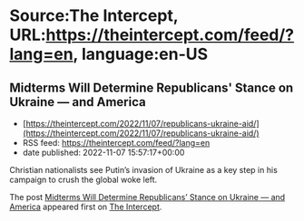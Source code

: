 # Source:The Intercept, URL:https://theintercept.com/feed/?lang=en, language:en-US

## Midterms Will Determine Republicans' Stance on Ukraine — and America
 - [https://theintercept.com/2022/11/07/republicans-ukraine-aid/](https://theintercept.com/2022/11/07/republicans-ukraine-aid/)
 - RSS feed: https://theintercept.com/feed/?lang=en
 - date published: 2022-11-07 15:57:17+00:00

<p>Christian nationalists see Putin’s invasion of Ukraine as a key step in his campaign to crush the global woke left.</p>
<p>The post <a href="https://theintercept.com/2022/11/07/republicans-ukraine-aid/" rel="nofollow">Midterms Will Determine Republicans&#8217; Stance on Ukraine — and America</a> appeared first on <a href="https://theintercept.com" rel="nofollow">The Intercept</a>.</p>

